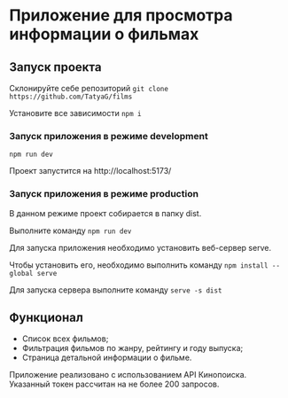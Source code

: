 # Приложение для просмотра информации о фильмах
## Запуск проекта
Склонируйте себе репозиторий `git clone https://github.com/TatyaG/films`

Установите все зависимости `npm i`

### Запуск приложения в режиме development
`npm run dev`

Проект запустится на http://localhost:5173/

### Запуск приложения в режиме production
В данном режиме проект собирается в папку dist.

Выполните команду `npm run dev`

Для запуска приложения необходимо установить веб-сервер serve.

Чтобы установить его, необходимо выполнить команду `npm install --global serve`

Для запуска сервера выполните команду `serve -s dist`

## Функционал

- Список всех фильмов;
- Фильтрация фильмов по жанру, рейтингу и году выпуска;
- Страница детальной информации о фильме.

Приложение реализовано с использованием API Кинопоиска. Указанный токен рассчитан на не более 200 запросов.
